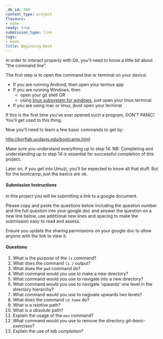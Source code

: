 ```yaml
---
_db_id: 394
content_type: project
flavours:
- none
ready: true
submission_type: link
tags:
- bash
title: Beginning Bash
---
```


In order to interact properly with Git, you'll need to know a little bit about "the command line".

The first step is to open the command line or terminal on your device:

- If you are running Android, then open your termux app
- If you are running Windows, then
  - open your git shell OR
  - using [linux subsystem for windows](https://itsfoss.com/install-bash-on-windows/), just open your linux terminal
- If you are using mac or linux, jkust open your terminal

If this is the first time you've ever opened such a program, DON'T PANIC! You'll get used to this thing.

Now you'll need to learn a few basic commands to get by:

http://korflab.ucdavis.edu/bootcamp.html

Make sure you understand everything up to step 14. NB: Completing and understanding up to step 14 is essential for successful completion of this project.

Later on, if you get into Umuzi, you'll be expected to know all that stuff. But for the bootcamp, just the basics are ok.

#### Submission Instructions

In this project you will be submitting a link to a google document. 

Please copy and paste the questions below including the question number and the full question into your google doc and answer the question on a new line below, use additional new lines and spacing to make the submission easy to read and assess.

Ensure you update the sharing permissions on your google doc to allow anyone with the link to view it.

#### Questions

1. What is the purpose of the `ls` command?
2. What does the command `ls /` output?
3. What does the `pwd` command do?
4. What command would you use to make a new directory?
5. What command would you use to navigate into a new directory?
6. What command would you use to navigate ‘upwards’ one level in the directory hierarchy?
7. What command would you use to nagivate upwards two levels?
8. What does the command `cd home` do?
9.  What is a *relative* path?
10. What is a *absolute* path?
11. Explain the usage of the `man` command?
12. What command would you use to remove the directory *git-basic-exercises*?
13. Explain the use of *tab completion*?